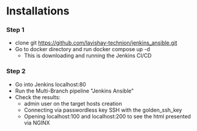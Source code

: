 # Installations

### Step 1
- clone git https://github.com/lavishay-technion/jenkins_ansible.git
- Go to docker directory and run docker compose up -d
    * This is downloading and running the Jenkins CI/CD
### Step 2
- Go into Jenkins localhost:80
- Run the Multi-Branch pipeline "Jenkins Ansible"
- Check the results:
    - admin user on the target hosts creation
    - Connecting via passwordless key SSH with the golden_ssh_key
    - Opening localhost:100 and localhost:200 to see the html presented via NGINX
